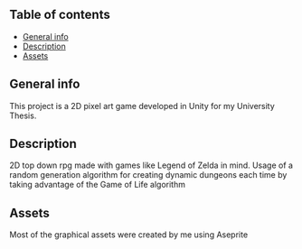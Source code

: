 ## Table of contents
* [General info](#general-info)
* [Description](#description)
* [Assets](#assets)

## General info
This project is a 2D pixel art game developed in Unity for my University Thesis.

## Description

2D top down rpg made with games like Legend of Zelda in mind. Usage of a random generation algorithm for creating dynamic dungeons each time by taking advantage of the Game of Life algorithm

## Assets

Most of the graphical assets were created by me using Aseprite 
